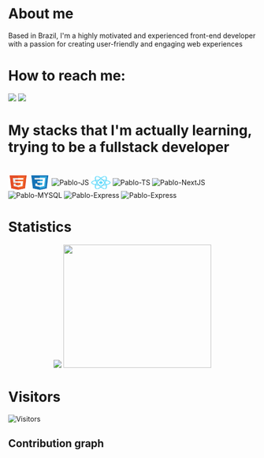 # About me

Based in Brazil, I'm a highly motivated and experienced
                front-end developer with a passion for creating user-friendly
                and engaging web experiences


# How to reach me:

<div> 

  <a href = "mailto:pabloviana2010@gmail.com"><img src="https://img.shields.io/badge/-Gmail-%23333?style=for-the-badge&logo=gmail&logoColor=white" target="_blank"></a>
  <a href="https://www.linkedin.com/in/pablo-viana-santos/" target="_blank"><img src="https://img.shields.io/badge/-LinkedIn-%230077B5?style=for-the-badge&logo=linkedin&logoColor=white" target="_blank"></a> 
 
</div>

# My stacks that I'm actually learning, trying to be a fullstack developer

###

  <div style="display: inline_block"><br>
    <img align="center" alt="Pablo-HTML" height="30" width="40" src="https://raw.githubusercontent.com/devicons/devicon/master/icons/html5/html5-original.svg">   
    <img align="center" alt="Pablo-CSS" height="30" width="40" src="https://raw.githubusercontent.com/devicons/devicon/master/icons/css3/css3-original.svg">
    <img align="center" alt="Pablo-JS" height="30" width="40" src="https://cdn.jsdelivr.net/gh/devicons/devicon/icons/javascript/javascript-original.svg" />
    <img align="center" alt="Pablo-React" height="30" width="40" src="https://raw.githubusercontent.com/devicons/devicon/master/icons/react/react-original.svg">
    <img align="center" alt="Pablo-TS" height="30" width="40" src="https://cdn.jsdelivr.net/gh/devicons/devicon/icons/typescript/typescript-original.svg" />
    <img align="center" alt="Pablo-NextJS" height="30" width="40" src="https://cdn.jsdelivr.net/gh/devicons/devicon/icons/nextjs/nextjs-original-wordmark.svg" />
    <img align="center" alt="Pablo-MYSQL" height="30" width="40" src="https://cdn.jsdelivr.net/gh/devicons/devicon/icons/mysql/mysql-original-wordmark.svg"  />
    <img align="center" alt="Pablo-Express" height="30" width="40" src="https://cdn.jsdelivr.net/gh/devicons/devicon/icons/express/express-original-wordmark.svg"  />
    <img align="center" alt="Pablo-Express" height="30" width="40" src="https://cdn.jsdelivr.net/gh/devicons/devicon/icons/nodejs/nodejs-original.svg"  />
  </div> 

# Statistics

<div align="center">
  <img height="210em" src="https://github-readme-stats-git-master-pablovianas.vercel.app/api?username=pablovianas&show_icons=true&theme=blue-green&include_all_commits=true&count_private=true"/>
  <img height="250em" width="300em" src="https://github-readme-stats-git-master-pablovianas.vercel.app/api/top-langs/?username=pablovianas&langs_count=7&theme=blue-green"/>
</div>

# Visitors

![Visitors](https://api.visitorbadge.io/api/visitors?path=https%3A%2F%2Fgithub.com%2Fpablovianas%2Fpablovianas&countColor=%23263759&style=flat)

## Contribution graph
  
  


<!---
pablovianas/pablovianas is a ✨ special ✨ repository because its `README.md` (this file) appears on your GitHub profile.
You can click the Preview link to take a look at your changes.
--->
